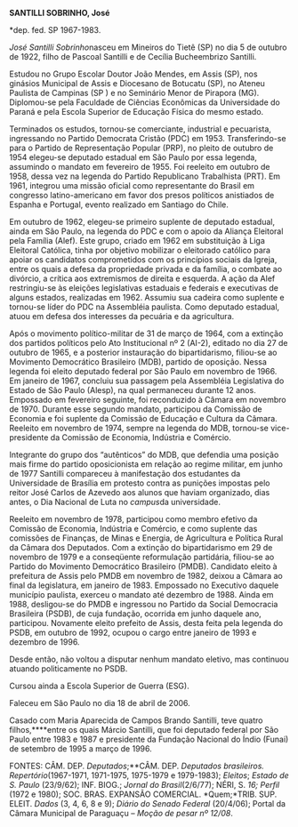 **SANTILLI SOBRINHO, José**

\*dep. fed. SP 1967-1983.

*José Santilli Sobrinho*nasceu em Mineiros do Tietê (SP) no dia 5 de
outubro de 1922, filho de Pascoal Santilli e de Cecília Bucheembrizo
Santilli.

Estudou no Grupo Escolar Doutor João Mendes, em Assis (SP), nos ginásios
Municipal de Assis e Diocesano de Botucatu (SP), no Ateneu Paulista de
Campinas (SP ) e no Seminário Menor de Pirapora (MG). Diplomou-se pela
Faculdade de Ciências Econômicas da Universidade do Paraná e pela Escola
Superior de Educação Física do mesmo estado.

Terminados os estudos, tornou-se comerciante, industrial e pecuarista,
ingressando no Partido Democrata Cristão (PDC) em 1953. Transferindo-se
para o Partido de Representação Popular (PRP), no pleito de outubro de
1954 elegeu-se deputado estadual em São Paulo por essa legenda,
assumindo o mandato em fevereiro de 1955. Foi reeleito em outubro de
1958, dessa vez na legenda do Partido Republicano Trabalhista (PRT). Em
1961, integrou uma missão oficial como representante do Brasil em
congresso latino-americano em favor dos presos políticos anistiados de
Espanha e Portugal, evento realizado em Santiago do Chile.

Em outubro de 1962, elegeu-se primeiro suplente de deputado estadual,
ainda em São Paulo, na legenda do PDC e com o apoio da Aliança Eleitoral
pela Família (Alef). Este grupo, criado em 1962 em substituição à Liga
Eleitoral Católica, tinha por objetivo mobilizar o eleitorado católico
para apoiar os candidatos comprometidos com os princípios sociais da
Igreja, entre os quais a defesa da propriedade privada e da família, o
combate ao divórcio, a crítica aos extremismos de direita e esquerda. A
ação da Alef restringiu-se às eleições legislativas estaduais e federais
e executivas de alguns estados, realizadas em 1962. Assumiu sua cadeira
como suplente e tornou-se líder do PDC na Assembléia paulista. Como
deputado estadual, atuou em defesa dos interesses da pecuária e da
agricultura.

Após o movimento político-militar de 31 de março de 1964, com a extinção
dos partidos políticos pelo Ato Institucional nº 2 (AI-2), editado no
dia 27 de outubro de 1965, e a posterior instauração do bipartidarismo,
filiou-se ao Movimento Democrático Brasileiro (MDB), partido de
oposição. Nessa legenda foi eleito deputado federal por São Paulo em
novembro de 1966. Em janeiro de 1967, concluiu sua passagem pela
Assembléia Legislativa do Estado de São Paulo (Alesp), na qual
permaneceu durante 12 anos. Empossado em fevereiro seguinte, foi
reconduzido à Câmara em novembro de 1970. Durante esse segundo mandato,
participou da Comissão de Economia e foi suplente da Comissão de
Educação e Cultura da Câmara. Reeleito em novembro de 1974, sempre na
legenda do MDB, tornou-se vice-presidente da Comissão de Economia,
Indústria e Comércio.

Integrante do grupo dos “autênticos” do MDB, que defendia uma posição
mais firme do partido oposicionista em relação ao regime militar, em
junho de 1977 Santilli compareceu à manifestação dos estudantes da
Universidade de Brasília em protesto contra as punições impostas pelo
reitor José Carlos de Azevedo aos alunos que haviam organizado, dias
antes, o Dia Nacional de Luta no *campus*da universidade.

Reeleito em novembro de 1978, participou como membro efetivo da Comissão
de Economia, Indústria e Comércio, e como suplente das comissões de
Finanças, de Minas e Energia, de Agricultura e Política Rural da Câmara
dos Deputados. Com a extinção do bipartidarismo em 29 de novembro de
1979 e a conseqüente reformulação partidária, filiou-se ao Partido do
Movimento Democrático Brasileiro (PMDB). Candidato eleito à prefeitura
de Assis pelo PMDB em novembro de 1982, deixou a Câmara ao final da
legislatura, em janeiro de 1983. Empossado no Executivo daquele
município paulista, exerceu o mandato até dezembro de 1988. Ainda em
1988, desligou-se do PMDB e ingressou no Partido da Social Democracia
Brasileira (PSDB), de cuja fundação, ocorrida em junho daquele ano,
participou. Novamente eleito prefeito de Assis, desta feita pela legenda
do PSDB, em outubro de 1992, ocupou o cargo entre janeiro de 1993 e
dezembro de 1996.

Desde então, não voltou a disputar nenhum mandato eletivo, mas continuou
atuando politicamente no PSDB.

Cursou ainda a Escola Superior de Guerra (ESG).

Faleceu em São Paulo no dia 18 de abril de 2006.

Casado com Maria Aparecida de Campos Brando Santilli, teve quatro
filhos,****entre os quais Márcio Santilli, que foi deputado federal por
São Paulo entre 1983 e 1987 e presidente da Fundação Nacional do Índio
(Funai) de setembro de 1995 a março de 1996.

FONTES: CÂM. DEP. *Deputados*;**CÂM. DEP. *Deputados brasileiros.
Repertório*(1967-1971, 1971-1975, 1975-1979 e 1979-1983); *Eleitos*;
*Estado de S. Paulo* (23/9/62); INF. BIOG.; *Jornal do Brasil*(2/6/77);
NÉRI, S. *16; Perfil* (1972 e 1980); SOC. BRAS. EXPANSÃO COMERCIAL.
*Quem;*TRIB. SUP. ELEIT. *Dados* (3, 4, 6, 8 e 9); *Diário do Senado
Federal* (20/4/06); Portal da Câmara Municipal de Paraguaçu – *Moção de
pesar nº 12/08*.

 
